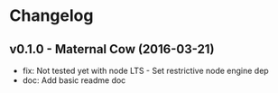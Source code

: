 Changelog
=========

v0.1.0 - Maternal Cow (2016-03-21) 
----------------------------------------------------------------------

  - fix: Not tested yet with node LTS - Set restrictive node engine dep
  - doc: Add basic readme doc


